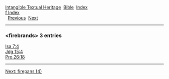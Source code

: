 [Intangible Textual Heritage](../../index)  [Bible](../index) 
[Index](index)   
[f Index](_f_)  
  [Previous](c04256)  [Next](c04258) 

------------------------------------------------------------------------

### &lt;firebrands&gt; 3 entries

[Isa 7:4](../kjv/isa007.htm#004)  
[Jdg 15:4](../kjv/jdg015.htm#004)  
[Pro 26:18](../kjv/pro026.htm#018)  

------------------------------------------------------------------------

[Next: firepans (4)](c04258)
